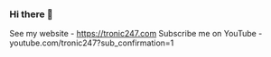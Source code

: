 ### Hi there 👋

See my website - https://tronic247.com
Subscribe me on YouTube - youtube.com/tronic247?sub_confirmation=1
